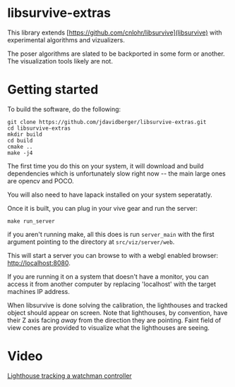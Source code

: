 # libsurvive-extras

This library extends [https://github.com/cnlohr/libsurvive](libsurvive) with experimental algorithms and vizualizers.

The poser algorithms are slated to be backported in some form or another. The visualization tools likely are not. 

# Getting started

To build the software, do the following:

```
git clone https://github.com/jdavidberger/libsurvive-extras.git
cd libsurvive-extras
mkdir build
cd build
cmake ..
make -j4
```

The first time you do this on your system, it will download and build dependencies which is unfortunately slow right now -- the main large ones are opencv and POCO.

You will also need to have lapack installed on your system seperatatly.

Once it is built, you can plug in your vive gear and run the server:

```
make run_server
```

if you aren't running make, all this does is run `server_main` with the first argument pointing to the directory at `src/viz/server/web`. 

This will start a server you can browse to with a webgl enabled browser: [http://localhost:8080](http://localhost:8080). 

If you are running it on a system that doesn't have a monitor, you can access it from another computer by replacing 'localhost' with the target machines IP address. 

When libsurvive is done solving the calibration, the lighthouses and tracked object should appear on screen. Note that lighthouses, by convention, have their Z axis facing _away_ from the direction they are pointing. Faint field of view cones are provided to visualize what the lighthouses are seeing.

# Video

[Lighthouse tracking a watchman controller](https://youtu.be/jPOV6_VuduI)
